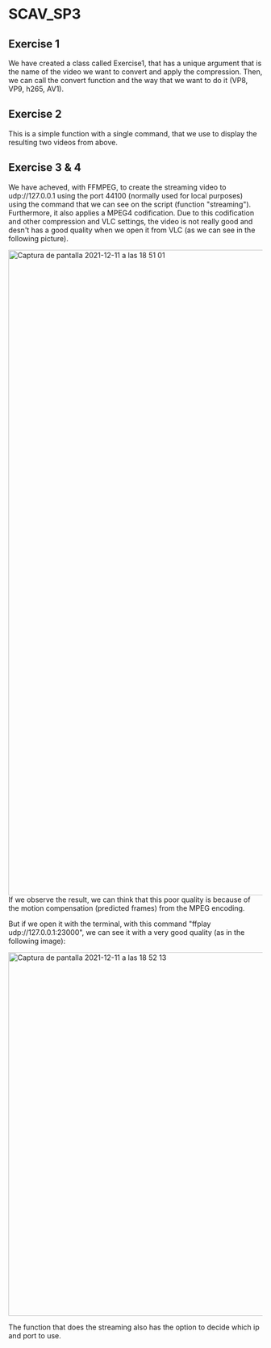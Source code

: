 # SCAV_SP3

## Exercise 1
We have created a class called Exercise1, that has a unique argument that is the name of the video we want to convert and apply the compression. Then, we can call the convert function and the way that we want to do it (VP8, VP9, h265, AV1).

## Exercise 2
This is a simple function with a single command, that we use to display the resulting two videos from above.

## Exercise 3 & 4
We have acheved, with FFMPEG, to create the streaming video to udp://127.0.0.1 using the port 44100 (normally used for local purposes) using the command that we can see on the script (function "streaming"). Furthermore, it also applies a MPEG4 codification.
Due to this codification and other compression and VLC settings, the video is not really good and desn't has a good quality when we open it from VLC (as we can see in the following picture).

<img width="1280" alt="Captura de pantalla 2021-12-11 a las 18 51 01" src="https://user-images.githubusercontent.com/59847264/145687775-57620162-9fd9-4fa7-9bab-a20044963543.png">
If we observe the result, we can think that this poor quality is because of the motion compensation (predicted frames) from the MPEG encoding.
 
But if we open it with the terminal, with this command "ffplay udp://127.0.0.1:23000", we can see it with a very good quality (as in the following image):

<img width="721" alt="Captura de pantalla 2021-12-11 a las 18 52 13" src="https://user-images.githubusercontent.com/59847264/145687812-4d30e867-2267-42a8-a45d-fd60b91227b8.png">

The function that does the streaming also has the option to decide which ip and port to use.
